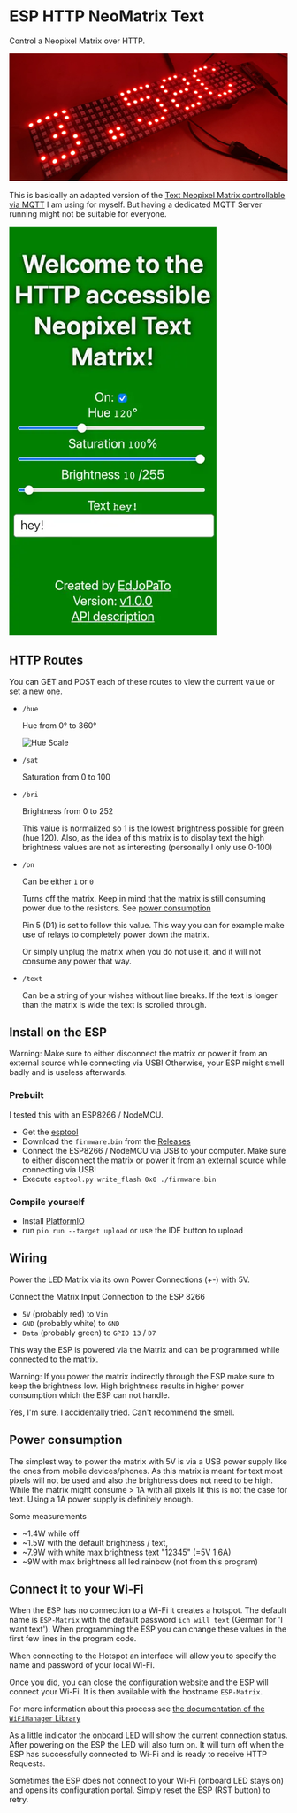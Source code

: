 # ESP HTTP NeoMatrix Text

Control a Neopixel Matrix over HTTP.

![Photo of Matrix](media/matrix.webp)

This is basically an adapted version of the [Text Neopixel Matrix controllable via MQTT](https://github.com/EdJoPaTo/esp-mqtt-neomatrix-text) I am using for myself.
But having a dedicated MQTT Server running might not be suitable for everyone.

![Screenshot](media/screenshot.webp)

## HTTP Routes

You can GET and POST each of these routes to view the current value or set a new one.

- `/hue`

  Hue from 0° to 360°

  ![Hue Scale](https://upload.wikimedia.org/wikipedia/commons/a/ad/HueScale.svg)

- `/sat`

  Saturation from 0 to 100

- `/bri`

  Brightness from 0 to 252

  This value is normalized so 1 is the lowest brightness possible for green (hue 120).
  Also, as the idea of this matrix is to display text the high brightness values are not as interesting (personally I only use 0-100)

- `/on`

  Can be either `1` or `0`

  Turns off the matrix.
  Keep in mind that the matrix is still consuming power due to the resistors.
  See [power consumption](#power-consumption)

  Pin 5 (D1) is set to follow this value.
  This way you can for example make use of relays to completely power down the matrix.

  Or simply unplug the matrix when you do not use it, and it will not consume any power that way.

- `/text`

  Can be a string of your wishes without line breaks.
  If the text is longer than the matrix is wide the text is scrolled through.

## Install on the ESP

Warning: Make sure to either disconnect the matrix or power it from an external source while connecting via USB!
Otherwise, your ESP might smell badly and is useless afterwards.

### Prebuilt

I tested this with an ESP8266 / NodeMCU.

- Get the [esptool](https://github.com/espressif/esptool/releases)
- Download the `firmware.bin` from the [Releases](https://github.com/EdJoPaTo/esp-http-neomatrix-text/releases)
- Connect the ESP8266 / NodeMCU via USB to your computer.
  Make sure to either disconnect the matrix or power it from an external source while connecting via USB!
- Execute `esptool.py write_flash 0x0 ./firmware.bin`

### Compile yourself

- Install [PlatformIO](https://platformio.org/)
- run `pio run --target upload` or use the IDE button to upload

## Wiring

Power the LED Matrix via its own Power Connections (+-) with 5V.

Connect the Matrix Input Connection to the ESP 8266

- `5V` (probably red) to `Vin`
- `GND` (probably white) to `GND`
- `Data` (probably green) to `GPIO 13` / `D7`

This way the ESP is powered via the Matrix and can be programmed while connected to the matrix.

Warning: If you power the matrix indirectly through the ESP make sure to keep the brightness low.
High brightness results in higher power consumption which the ESP can not handle.

Yes, I'm sure.
I accidentally tried.
Can't recommend the smell.

## Power consumption

The simplest way to power the matrix with 5V is via a USB power supply like the ones from mobile devices/phones.
As this matrix is meant for text most pixels will not be used and also the brightness does not need to be high.
While the matrix might consume > 1A with all pixels lit this is not the case for text.
Using a 1A power supply is definitely enough.

Some measurements

- ~1.4W while off
- ~1.5W with the default brightness / text,
- ~7.9W with white max brightness text "12345" (=5V 1.6A)
- ~9W with max brightness all led rainbow (not from this program)

## Connect it to your Wi-Fi

When the ESP has no connection to a Wi-Fi it creates a hotspot.
The default name is `ESP-Matrix` with the default password `ich will text` (German for 'I want text').
When programming the ESP you can change these values in the first few lines in the program code.

When connecting to the Hotspot an interface will allow you to specify the name and password of your local Wi-Fi.

Once you did, you can close the configuration website and the ESP will connect your Wi-Fi.
It is then available with the hostname `ESP-Matrix`.

For more information about this process see [the documentation of the `WiFiManager` Library](https://github.com/tzapu/WiFiManager/tree/development#how-it-works)

As a little indicator the onboard LED will show the current connection status.
After powering on the ESP the LED will also turn on.
It will turn off when the ESP has successfully connected to Wi-Fi and is ready to receive HTTP Requests.

Sometimes the ESP does not connect to your Wi-Fi (onboard LED stays on) and opens its configuration portal.
Simply reset the ESP (RST button) to retry.
